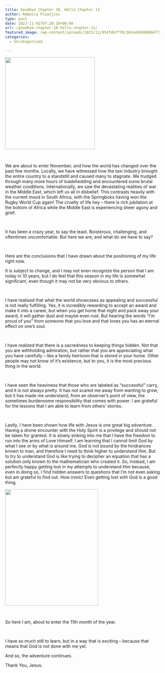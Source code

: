 ```yaml
---
title: Goodbye Chapter 10, Hello Chapter 11
author: Rebecca Plaatjies
type: post
date: 2023-11-01T07:20:10+00:00
url: /goodbye-chapter-10-hello-chapter-11/
featured_image: /wp-content/uploads/2023/11/954fdb7f78c363eeb99868667735faf7.jpg
categories:
  - Uncategorised

---
```

<img decoding="async" class="size-medium wp-image-287 alignright" src="https://mythoughtsinwords.net/wp-content/uploads/2023/11/954fdb7f78c363eeb99868667735faf7-292x300.jpg" alt="" width="292" height="300" srcset="https://mythoughtsinwords.net/wp-content/uploads/2023/11/954fdb7f78c363eeb99868667735faf7-200x206.jpg 200w, https://mythoughtsinwords.net/wp-content/uploads/2023/11/954fdb7f78c363eeb99868667735faf7-292x300.jpg 292w, https://mythoughtsinwords.net/wp-content/uploads/2023/11/954fdb7f78c363eeb99868667735faf7-400x411.jpg 400w, https://mythoughtsinwords.net/wp-content/uploads/2023/11/954fdb7f78c363eeb99868667735faf7.jpg 563w" sizes="(max-width: 292px) 100vw, 292px" />

&nbsp;

<span style="font-weight: 400;">We are about to enter November, and how the world has changed over the past few months. Locally, we have witnessed how the taxi industry brought the entire country to a standstill and caused many to stagnate. We trudged through many more hours of loadshedding and encountered some brutal weather conditions. Internationally, we saw the devastating realities of war in the Middle East, which left us all in disbelief. This contrasts heavily with the current mood in South Africa, with the Springboks having won the Rugby World Cup again! The cruelty of life hey &#8211; there is rich jubilation at the bottom of Africa while the Middle East is experiencing sheer agony and grief. </span>

&nbsp;

<span style="font-weight: 400;">It has been a crazy year, to say the least. Boisterous, challenging, and oftentimes uncomfortable. But here we are, and what do we have to say? </span>

&nbsp;

<span style="font-weight: 400;">Here are the conclusions that I have drawn about the positioning of my life right now. </span>

<span style="font-weight: 400;">It is subject to change, and I may not even recognize the person that I am today in 10 years, but I do feel that this season in my life is somewhat significant, even though it may not be very obvious to others. </span>

&nbsp;

<span style="font-weight: 400;">I have realised that what the world showcases as appealing and successful is not really fulfilling. Yes, it is incredibly rewarding to accept an award and make it into a career, but when you get home that night and pack away your award, it will gather dust and maybe even rust. But hearing the words “I’m proud of you” from someone that you love and that loves you has an eternal effect on one’s soul.</span>

&nbsp;

<span style="font-weight: 400;">I have realized that there is a sacredness to keeping things hidden. Not that you are withholding admiration, but rather that you are appreciating what you have carefully &#8211; like a family heirloom that is stored in your home. Other people may not know of it’s existence, but to you, it is the most precious thing in the world. </span>

&nbsp;

<span style="font-weight: 400;">I have seen the heaviness that those who are labeled as “successful” carry, and it is not always pretty. It has not scared me away from wanting to grow, but it has made me understand, from an observer’s point of view, the sometimes burdensome responsibility that comes with power. I am grateful for the lessons that I am able to learn from others’ stories. </span>

&nbsp;

<span style="font-weight: 400;">Lastly, I have been shown how life with Jesus is one great big adventure. Having a divine encounter with the Holy Spirit is a privilege and should not be taken for granted. It is slowly sinking into me that I have the freedom to run into the arms of Love Himself. I am learning that I cannot limit God by what I see or by what is around me. God is not bound by the hindrances known to man, and therefore I need to think higher to understand Him. But to try to understand God is like trying to decipher an equation that has a solution only known to the mathematician who created it. So, instead, I am perfectly happy getting lost in my attempts to understand Him because, even in doing so, I find hidden answers to questions that I’m not even asking but am grateful to find out. How ironic! Even getting lost with God is a good thing. </span>

<img decoding="async" class=" wp-image-294 alignright" src="https://mythoughtsinwords.net/wp-content/uploads/2023/11/b9b3db9d35e96424c5baf65241bcd218-240x300.jpg" alt="" width="303" height="379" srcset="https://mythoughtsinwords.net/wp-content/uploads/2023/11/b9b3db9d35e96424c5baf65241bcd218-200x250.jpg 200w, https://mythoughtsinwords.net/wp-content/uploads/2023/11/b9b3db9d35e96424c5baf65241bcd218-240x300.jpg 240w, https://mythoughtsinwords.net/wp-content/uploads/2023/11/b9b3db9d35e96424c5baf65241bcd218-400x500.jpg 400w, https://mythoughtsinwords.net/wp-content/uploads/2023/11/b9b3db9d35e96424c5baf65241bcd218.jpg 564w" sizes="(max-width: 303px) 100vw, 303px" /> 

&nbsp;

<p style="text-align: left;">
  <span style="font-weight: 400;">So here I am, about to enter the 11th month of the year.</span>
</p>

&nbsp;

<span style="font-weight: 400;">I have so much still to learn, but in a way that is exciting &#8211; because that means that God is not done with me yet. </span>

And so, the adventure continues.

Thank You, Jesus.